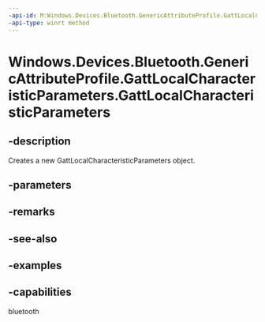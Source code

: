 ```yaml
---
-api-id: M:Windows.Devices.Bluetooth.GenericAttributeProfile.GattLocalCharacteristicParameters.#ctor
-api-type: winrt method
---
```


<!-- Method syntax.
public GattLocalCharacteristicParameters.GattLocalCharacteristicParameters()
-->

# Windows.Devices.Bluetooth.GenericAttributeProfile.GattLocalCharacteristicParameters.GattLocalCharacteristicParameters

## -description
Creates a new GattLocalCharacteristicParameters object.

## -parameters

## -remarks

## -see-also

## -examples


## -capabilities
bluetooth
